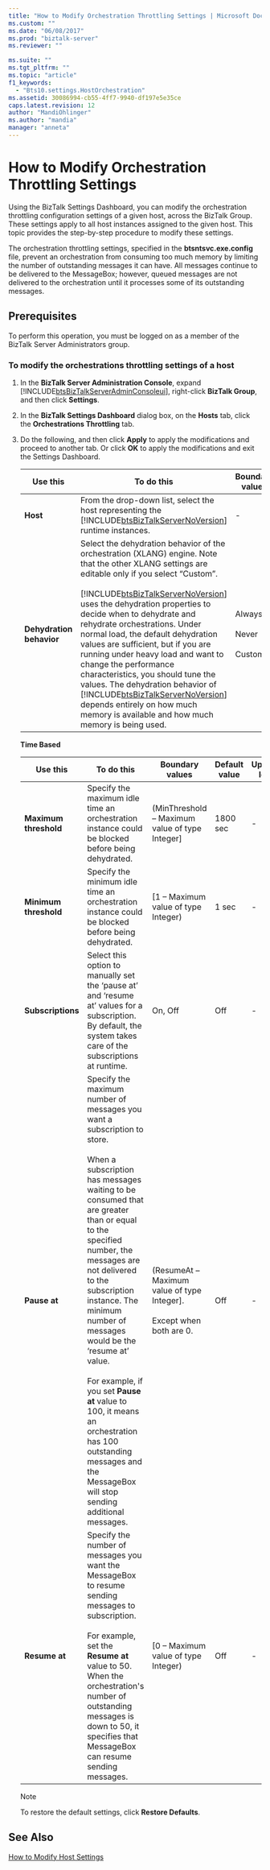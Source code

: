 ```yaml
---
title: "How to Modify Orchestration Throttling Settings | Microsoft Docs"
ms.custom: ""
ms.date: "06/08/2017"
ms.prod: "biztalk-server"
ms.reviewer: ""

ms.suite: ""
ms.tgt_pltfrm: ""
ms.topic: "article"
f1_keywords: 
  - "Bts10.settings.HostOrchestration"
ms.assetid: 30086994-cb55-4ff7-9940-df197e5e35ce
caps.latest.revision: 12
author: "MandiOhlinger"
ms.author: "mandia"
manager: "anneta"
---
```

# How to Modify Orchestration Throttling Settings
Using the BizTalk Settings Dashboard, you can modify the orchestration throttling configuration settings of a given host, across the BizTalk Group. These settings apply to all host instances assigned to the given host. This topic provides the step-by-step procedure to modify these settings.  

 The orchestration throttling settings, specified in the **btsntsvc.exe.config** file, prevent an orchestration from consuming too much memory by limiting the number of outstanding messages it can have. All messages continue to be delivered to the MessageBox; however, queued messages are not delivered to the orchestration until it processes some of its outstanding messages.  

## Prerequisites  
 To perform this operation, you must be logged on as a member of the BizTalk Server Administrators group.  

### To modify the orchestrations throttling settings of a host  

1. In the **BizTalk Server Administration Console**, expand [!INCLUDE[btsBizTalkServerAdminConsoleui](../includes/btsbiztalkserveradminconsoleui-md.md)], right-click **BizTalk Group**, and then click **Settings**.  

2. In the **BizTalk Settings Dashboard** dialog box, on the **Hosts** tab, click the **Orchestrations Throttling** tab.  

3. Do the following, and then click **Apply** to apply the modifications and proceed to another tab. Or click **OK** to apply the modifications and exit the Settings Dashboard.  


   |         Use this         |                                                                                                                                                                                                                                                                                                                                                               To do this                                                                                                                                                                                                                                                                                                                                                                |               Boundary values               | Default value | Upgrade logic |
   |--------------------------|-----------------------------------------------------------------------------------------------------------------------------------------------------------------------------------------------------------------------------------------------------------------------------------------------------------------------------------------------------------------------------------------------------------------------------------------------------------------------------------------------------------------------------------------------------------------------------------------------------------------------------------------------------------------------------------------------------------------------------------------|---------------------------------------------|---------------|---------------|
   |         **Host**         |                                                                                                                                                                                                                                                                                     From the drop-down list, select the host representing the [!INCLUDE[btsBizTalkServerNoVersion](../includes/btsbiztalkservernoversion-md.md)] runtime instances.                                                                                                                                                                                                                                                                                     |                      -                      |       -       |       -       |
   | **Dehydration behavior** | Select the dehydration behavior of the orchestration (XLANG) engine. Note that the other XLANG settings are editable only if you select “Custom”.<br /><br /> [!INCLUDE[btsBizTalkServerNoVersion](../includes/btsbiztalkservernoversion-md.md)] uses the dehydration properties to decide when to dehydrate and rehydrate orchestrations. Under normal load, the default dehydration values are sufficient, but if you are running under heavy load and want to change the performance characteristics, you should tune the values. The dehydration behavior of [!INCLUDE[btsBizTalkServerNoVersion](../includes/btsbiztalkservernoversion-md.md)] depends entirely on how much memory is available and how much memory is being used. | Always<br /><br /> Never<br /><br /> Custom |    Custom     |       -       |

    **Time Based**  

   |Use this|To do this|Boundary values|Default value|Upgrade logic|  
   |--------------|----------------|---------------------|-------------------|-------------------|  
   |**Maximum threshold**|Specify the maximum idle time an orchestration instance could be blocked before being dehydrated.|(MinThreshold – Maximum value of type Integer]|1800 sec|-|  
   |**Minimum threshold**|Specify the minimum idle time an orchestration instance could be blocked before being dehydrated.|[1 – Maximum value of type Integer)|1 sec|-|  
   |**Subscriptions**|Select this option to manually set the ‘pause at’ and ‘resume at’ values for a subscription. By default, the system takes care of the subscriptions at runtime.|On, Off|Off|-|  
   |**Pause at**|Specify the maximum number of messages you want a subscription to store.<br /><br /> When a subscription has messages waiting to be consumed that are greater than or equal to the specified number, the messages are not delivered to the subscription instance. The minimum number of messages would be the ‘resume at’ value.<br /><br /> For example, if you set **Pause at** value to 100, it means an orchestration has 100 outstanding messages and the MessageBox will stop sending additional messages.|(ResumeAt – Maximum value of type Integer].<br /><br /> Except when both are 0.|Off|-|  
   |**Resume at**|Specify the number of messages you want the MessageBox to resume sending messages to subscription.<br /><br /> For example, set the **Resume at** value to 50. When the orchestration's number of outstanding messages is down to 50, it specifies that MessageBox can resume sending messages.|[0 – Maximum value of type Integer)|Off|-|  

   > [!NOTE]
   >  To restore the default settings, click **Restore Defaults**.  

## See Also  
 [How to Modify Host Settings](../core/how-to-modify-host-settings.md)